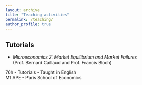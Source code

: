 ```yaml
---
layout: archive
title: "Teaching activities"
permalink: /teaching/
author_profile: true
---
```


## Tutorials

* *Microeconomics 2: Market Equilibrium and Market Failures*<br/>
(Prof. Bernard Caillaud and Prof. Francis Bloch)

76h - Tutorials - Taught in English<br/>
M1 APE - Paris School of Economics

